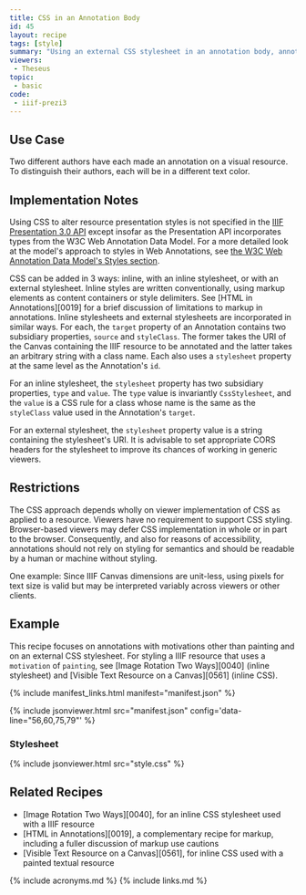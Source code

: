 ```yaml
---
title: CSS in an Annotation Body
id: 45
layout: recipe
tags: [style]
summary: "Using an external CSS stylesheet in an annotation body, annotations can be styled in limited ways"
viewers:
 - Theseus
topic:
 - basic
code:
 - iiif-prezi3
---
```


## Use Case

Two different authors have each made an annotation on a visual resource. To distinguish their authors, each will be in a different text color.

## Implementation Notes

Using CSS to alter resource presentation styles is not specified in the [IIIF Presentation 3.0 API](https://iiif.io/api/presentation/3.0/) except insofar as the Presentation API incorporates types from the W3C Web Annotation Data Model. For a more detailed look at the model's approach to styles in Web Annotations, see [the W3C Web Annotation Data Model's Styles section](https://www.w3.org/TR/annotation-model/#styles).

CSS can be added in 3 ways: inline, with an inline stylesheet, or with an external stylesheet. Inline styles are written conventionally, using markup elements as content containers or style delimiters. See [HTML in Annotations][0019] for a brief discussion of limitations to markup in annotations. Inline stylesheets and external stylesheets are incorporated in similar ways. For each, the `target` property of an Annotation contains two subsidiary properties, `source` and `styleClass`. The former takes the URI of the Canvas containing the IIIF resource to be annotated and the latter takes an arbitrary string with a class name. Each also uses a `stylesheet` property at the same level as the Annotation's `id`.

For an inline stylesheet, the `stylesheet` property has two subsidiary properties, `type` and `value`. The `type` value is invariantly `CssStylesheet`, and the `value` is a CSS rule for a class whose name is the same as the `styleClass` value used in the Annotation's `target`.

For an external stylesheet, the `stylesheet` property value is a string containing the stylesheet's URI. It is advisable to set appropriate CORS headers for the stylesheet to improve its chances of working in generic viewers.

## Restrictions

The CSS approach depends wholly on viewer implementation of CSS as applied to a resource. Viewers have no requirement to support CSS styling. Browser-based viewers may defer CSS implementation in whole or in part to the browser. Consequently, and also for reasons of accessibility, annotations should not rely on styling for semantics and should be readable by a human or machine without styling.

One example: Since IIIF Canvas dimensions are unit-less, using pixels for text size is valid but may be interpreted variably across viewers or other clients.

## Example

This recipe focuses on annotations with motivations other than painting and on an external CSS stylesheet. For styling a IIIF resource that uses a `motivation` of `painting`, see [Image Rotation Two Ways][0040] (inline stylesheet) and [Visible Text Resource on a Canvas][0561] (inline CSS).

{% include manifest_links.html manifest="manifest.json" %}

{% include jsonviewer.html src="manifest.json" config='data-line="56,60,75,79"' %}

### Stylesheet
{% include jsonviewer.html src="style.css" %}

## Related Recipes

* [Image Rotation Two Ways][0040], for an inline CSS stylesheet used with a IIIF resource
* [HTML in Annotations][0019], a complementary recipe for markup, including a fuller discussion of markup use cautions
* [Visible Text Resource on a Canvas][0561], for inline CSS used with a painted textual resource

{% include acronyms.md %}
{% include links.md %}



